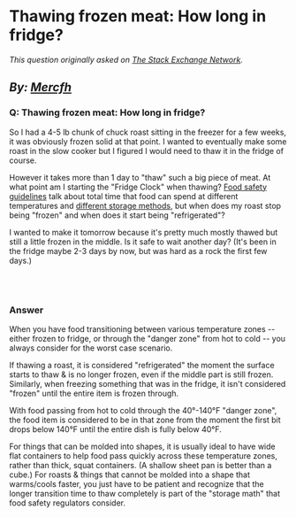 # Thawing frozen meat: How long in fridge?

_This question originally asked on [The Stack Exchange Network](https://cooking.stackexchange.com/q/117292)._

_By: [Mercfh](https://cooking.stackexchange.com/u/36705)_
<br>
--------------------------------------------
### Q: Thawing frozen meat: How long in fridge?
<p>So I had a 4-5 lb chunk of chuck roast sitting in the freezer for a few weeks, it was obviously frozen solid at that point. I wanted to eventually make some roast in the slow cooker but I figured I would need to thaw it in the fridge of course.</p>
<p>However it takes more than 1 day to &quot;thaw&quot; such a big piece of meat. At what point am I starting the &quot;Fridge Clock&quot; when thawing? <a href="https://cooking.stackexchange.com/q/34670/45339">Food safety guidelines</a> talk about total time that food can spend at different temperatures and <a href="https://cooking.stackexchange.com/q/21068/45339">different storage methods</a>, but when does my roast stop being &quot;frozen&quot; and when does it start being &quot;refrigerated&quot;?</p>
<p>I wanted to make it tomorrow because it's pretty much mostly thawed but still a little frozen in the middle. Is it safe to wait another day? (It's been in the fridge maybe 2-3 days by now, but was hard as a rock the first few days.)</p>

<br><br>
### Answer 
<p>When you have food transitioning between various temperature zones -- either frozen to fridge, or through the &quot;danger zone&quot; from hot to cold -- you always consider for the worst case scenario.</p>
<p>If thawing a roast, it is considered &quot;refrigerated&quot; the moment the surface starts to thaw &amp; is no longer frozen, even if the middle part is still frozen. Similarly, when freezing something that was in the fridge, it isn't considered &quot;frozen&quot; until the entire item is frozen through.</p>
<p>With food passing from hot to cold through the 40°-140°F &quot;danger zone&quot;, the food item is considered to be in that zone from the moment the first bit drops below 140°F until the entire dish is fully below 40°F.</p>
<p>For things that can be molded into shapes, it is usually ideal to have wide flat containers to help food pass quickly across these temperature zones, rather than thick, squat containers. (A shallow sheet pan is better than a cube.) For roasts &amp; things that cannot be molded into a shape that warms/cools faster, you just have to be patient and recognize that the longer transition time to thaw completely is part of the &quot;storage math&quot; that food safety regulators consider.</p>

